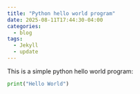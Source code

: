 ```yaml
---
title: "Python hello world program"
date: 2025-08-11T17:44:30-04:00
categories:
  - blog
tags:
  - Jekyll
  - update
---
```

This is a simple python hello world program:

```python
print("Hello World")
```
